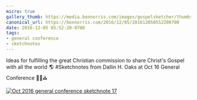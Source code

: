 ```yaml
---
micro: true
gallery_thumb: https://media.bennorris.com/images/gospelsketcher/thumbs/oct-16-2-oaks.jpg
canonical_url: https://bennorris.com/2016/12/05/201612050552200700
date: 2016-12-05 05:52:20-0700
tags:
- general conference
- sketchnotes
---
```


Ideas for fulfilling the great Christian commission to share Christ's Gospel with all the world 🌎
#Sketchnotes from Dallin H. Oaks at Oct 16 General Conference ✍🏼⛪️

[![Oct 2016 general conference sketchnote 17](https://media.bennorris.com/images/gospelsketcher/general-conference/oct-2016/oct-16-2-oaks.jpg)](https://media.bennorris.com/images/gospelsketcher/general-conference/oct-2016/oct-16-2-oaks.jpg)